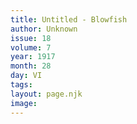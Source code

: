 ```yaml
---
title: Untitled - Blowfish
author: Unknown
issue: 18
volume: 7
year: 1917
month: 28
day: VI
tags:
layout: page.njk
image:
---
```



